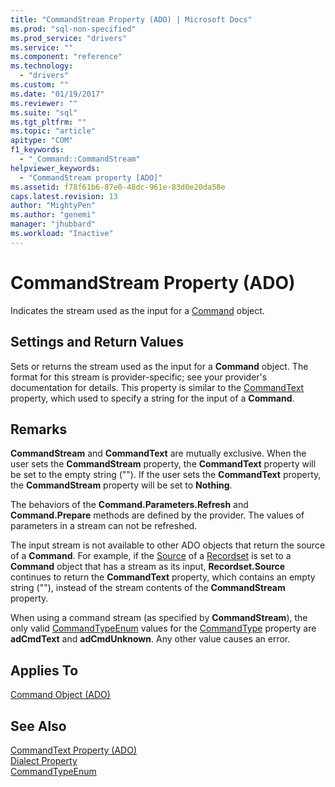 ```yaml
---
title: "CommandStream Property (ADO) | Microsoft Docs"
ms.prod: "sql-non-specified"
ms.prod_service: "drivers"
ms.service: ""
ms.component: "reference"
ms.technology:
  - "drivers"
ms.custom: ""
ms.date: "01/19/2017"
ms.reviewer: ""
ms.suite: "sql"
ms.tgt_pltfrm: ""
ms.topic: "article"
apitype: "COM"
f1_keywords: 
  - "_Command::CommandStream"
helpviewer_keywords: 
  - "CommandStream property [ADO]"
ms.assetid: f78f61b6-87e0-48dc-961e-83d0e20da58e
caps.latest.revision: 13
author: "MightyPen"
ms.author: "genemi"
manager: "jhubbard"
ms.workload: "Inactive"
---
```

# CommandStream Property (ADO)
Indicates the stream used as the input for a [Command](../../../ado/reference/ado-api/command-object-ado.md) object.  
  
## Settings and Return Values  
 Sets or returns the stream used as the input for a **Command** object. The format for this stream is provider-specific; see your provider's documentation for details. This property is similar to the [CommandText](../../../ado/reference/ado-api/commandtext-property-ado.md) property, which used to specify a string for the input of a **Command**.  
  
## Remarks  
 **CommandStream** and **CommandText** are mutually exclusive. When the user sets the **CommandStream** property, the **CommandText** property will be set to the empty string (""). If the user sets the **CommandText** property, the **CommandStream** property will be set to **Nothing**.  
  
 The behaviors of the **Command.Parameters.Refresh** and **Command.Prepare** methods are defined by the provider. The values of parameters in a stream can not be refreshed.  
  
 The input stream is not available to other ADO objects that return the source of a **Command**. For example, if the [Source](../../../ado/reference/ado-api/source-property-ado-recordset.md) of a [Recordset](../../../ado/reference/ado-api/recordset-object-ado.md) is set to a **Command** object that has a stream as its input, **Recordset.Source** continues to return the **CommandText** property, which contains an empty string (""), instead of the stream contents of the **CommandStream** property.  
  
 When using a command stream (as specified by **CommandStream**), the only valid [CommandTypeEnum](../../../ado/reference/ado-api/commandtypeenum.md) values for the [CommandType](../../../ado/reference/ado-api/commandtype-property-ado.md) property are **adCmdText** and **adCmdUnknown**. Any other value causes an error.  
  
## Applies To  
 [Command Object (ADO)](../../../ado/reference/ado-api/command-object-ado.md)  
  
## See Also  
 [CommandText Property (ADO)](../../../ado/reference/ado-api/commandtext-property-ado.md)   
 [Dialect Property](../../../ado/reference/ado-api/dialect-property.md)   
 [CommandTypeEnum](../../../ado/reference/ado-api/commandtypeenum.md)
